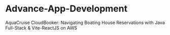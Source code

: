 # Advance-App-Development
AquaCruise CloudBooker: Navigating Boating House Reservations with Java Full-Stack &amp; Vite-ReactJS on AWS
